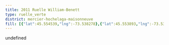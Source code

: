 ```yaml
---
title: 2011 Ruelle William-Benett
type: ruelle_verte
district: mercier-hochelaga-maisonneuve
fill: [{"lat":45.554539,"lng":-73.538278},{"lat":45.553893,"lng":-73.536347},{"lat":45.554328,"lng":-73.537549}]
---
```


undefined